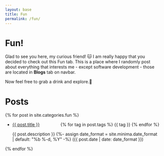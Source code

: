 ```yaml
---
layout: base
title: Fun
permalink: /fun/
---
```

<h1 class="post-title p-name" itemprop="name headline">Fun! </h1>

<p>Glad to see you here, my curious friend! 🐱 I am really happy that you decided to check out this Fun tab. This is a place where I randomly post about everything that interests me - except software development - those are located in <strong>Blogs</strong> tab on navbar.</p>

<p>Now feel free to grab a drink and explore.🍹</p>

<h1>Posts</h1>
{% for post in site.categories.fun %}
  <ul>
    <li>
      <a href="{{ post.url }}">{{ post.title }}</a>
      <div style="float: right;">
        {% for tag in post.tags %}
          <span class="blog-tag">{{ tag }}</span>
        {% endfor %}
      </div>
      <p>
        {{ post.description }}
        {%- assign date_format = site.minima.date_format | default: "%b %-d, %Y" -%}
        <time class="dt-published" datetime="{{ post.date | date_to_xmlschema }}" itemprop="datePublished">
          ({{ post.date | date: date_format }})
        </time>
      </p>
    </li>
  </ul>
{% endfor %}